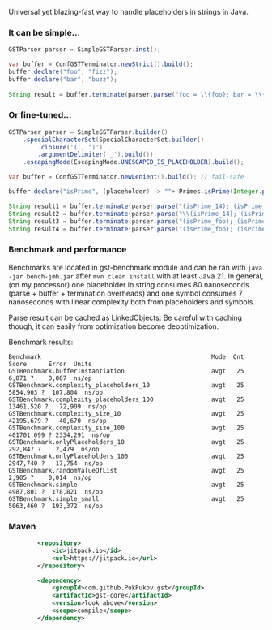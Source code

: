 Universal yet blazing-fast way to handle placeholders in strings in Java.

### It can be simple...

```java
GSTParser parser = SimpleGSTParser.inst();

var buffer = ConfGSTTerminator.newStrict().build();
buffer.declare("foo", "fizz");
buffer.declare("bar", "buzz");
        
String result = buffer.terminate(parser.parse("foo = \\{foo}; bar = \\{bar}")); // output is "foo = fizz; bar = buzz"
```

### Or fine-tuned...

```java
GSTParser parser = SimpleGSTParser.builder()
    .specialCharacterSet(SpecialCharacterSet.builder()
        .closure('(', ')')
        .argumentDelimiter('_').build())
    .escapingMode(EscapingMode.UNESCAPED_IS_PLACEHOLDER).build();

var buffer = ConfGSTTerminator.newLenient().build(); // fail-safe

buffer.declare("isPrime", (placeholder) -> ""+ Primes.isPrime(Integer.parseInt(placeholder.argument().orElseThrow())));

String result1 = buffer.terminate(parser.parse("(isPrime_14); (isPrime_7)"   )); // output is "false; true"
String result2 = buffer.terminate(parser.parse("\\(isPrime_14); (isPrime_7)" )); // output is "(isPrime_14); true"
String result3 = buffer.terminate(parser.parse("(isPrime_foo); (isPrime_7)"  )); // output is "(isPrime_foo); true"
String result4 = buffer.terminate(parser.parse("(isPrime_foo); (isPrime_7"   )); // output is "(isPrime_foo); true"
```

### Benchmark and performance
Benchmarks are located in gst-benchmark module and can be ran with ```java -jar bench-jmh.jar``` after ```mvn clean install``` with at least Java 21. In general, (on my processor) one placeholder in string consumes 80 nanoseconds (parse + buffer + termination overheads) and one symbol consumes 7 nanoseconds with linear complexity both from placeholders and symbols. 

Parse result can be cached as LinkedObjects<GSTPart>. Be careful with caching though, it can easily from optimization become deoptimization.

Benchmark results:

```
Benchmark                                               Mode  Cnt       Score      Error  Units
GSTBenchmark.bufferInstantiation                        avgt   25       6,071 ?    0,007  ns/op
GSTBenchmark.complexity_placeholders_10                 avgt   25    5854,903 ?  107,804  ns/op
GSTBenchmark.complexity_placeholders_100                avgt   25   13461,520 ?   72,909  ns/op
GSTBenchmark.complexity_size_10                         avgt   25   42195,679 ?   40,670  ns/op
GSTBenchmark.complexity_size_100                        avgt   25  401701,099 ? 2334,291  ns/op
GSTBenchmark.onlyPlaceholders_10                        avgt   25     292,847 ?    2,479  ns/op
GSTBenchmark.onlyPlaceholders_100                       avgt   25    2947,740 ?   17,754  ns/op
GSTBenchmark.randomValueOfList                          avgt   25       2,905 ?    0,014  ns/op
GSTBenchmark.simple                                     avgt   25    4987,801 ?  178,821  ns/op
GSTBenchmark.simple_small                               avgt   25    5063,460 ?  193,372  ns/op
```

### Maven

```xml
        <repository>
            <id>jitpack.io</id>
            <url>https://jitpack.io</url>
        </repository>

        <dependency>
            <groupId>com.github.PukPukov.gst</groupId>
            <artifactId>gst-core</artifactId>
            <version>look above</version>
            <scope>compile</scope>
        </dependency>
```